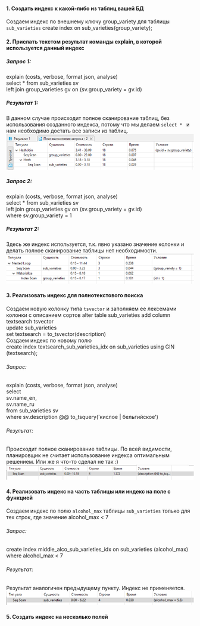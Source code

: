 #### 1. Создать индекс к какой-либо из таблиц вашей БД  
Создаем индекс по внешнему ключу group_variety для таблицы `sub_varieties`
create index on sub_varieties(group_variety);
#### 2. Прислать текстом результат команды explain, в которой используется данный индекс
##### Запрос 1:  
  explain (costs, verbose, format json, analyse)  
  select * from sub_varieties sv  
  left join group_varieties gv on (sv.group_variety = gv.id)  
##### Результат 1:  
  В данном случае происходит полное сканирование таблиц, без использования созданного индекса, потому что мы делаем `select * ` и нам необходимо достать все записи из таблиц.  
  ![](https://github.com/nikerov-kirill/OtusDB_2021/blob/master/%D0%98%D0%BD%D0%B4%D0%B5%D0%BA%D1%81%D1%8B%20PostgreSQL/Screenshot_8.png)  
##### Запрос 2:  
  explain (costs, verbose, format json, analyse)  
  select * from sub_varieties sv  
  left join group_varieties gv on (sv.group_variety = gv.id)  
  where sv.group_variety = 1  
##### Результат 2:
  Здесь же индекс используется, т.к. явно указано значение колонки и делать полное сканирование таблицы нет необходимости.  
  ![](https://github.com/nikerov-kirill/OtusDB_2021/blob/master/%D0%98%D0%BD%D0%B4%D0%B5%D0%BA%D1%81%D1%8B%20PostgreSQL/Screenshot_1.png)  
#### 3. Реализовать индекс для полнотекстового поиска  
  Создаем новую колонку типа `tsvector` и заполняем ее лексемами колонки с описанием сортов
  alter table sub_varieties add column textsearch tsvector  
  update sub_varieties  
  set textsearch = to_tsvector(description)  
  Создаем индекс по новому полю  
  create index textsearch_sub_varieties_idx on sub_varieties using GIN (textsearch);
###### Запрос:  
  explain (costs, verbose, format json, analyse)  
  select  
    sv.name_en,  
    sv.name_ru  
  from sub_varieties sv   
  where sv.description @@ to_tsquery('кислое | бельгийское')  
###### Результат:  
  Происходит полное сканирование таблицы. По всей видимости, планировщик не считает использование индекса оптимальным решением. Или же я что-то сделал не так :)  
  ![](https://github.com/nikerov-kirill/OtusDB_2021/blob/master/%D0%98%D0%BD%D0%B4%D0%B5%D0%BA%D1%81%D1%8B%20PostgreSQL/Screenshot_2.png)  
#### 4. Реализовать индекс на часть таблицы или индекс на поле с функцией  
Создаем индекс по полю `alcohol_max` таблицы `sub_varieties` только для тех строк, где значение alcohol_max < 7  
###### Запрос:  
create index middle_alco_sub_varieties_idx on sub_varieties (alcohol_max)  
where alcohol_max < 7  
###### Результат:  
  Результат аналогичен предыдущему пункту. Индекс не применяется.  
  ![](https://github.com/nikerov-kirill/OtusDB_2021/blob/master/%D0%98%D0%BD%D0%B4%D0%B5%D0%BA%D1%81%D1%8B%20PostgreSQL/Screenshot_3.png)  
#### 5. Создать индекс на несколько полей  




  


 

